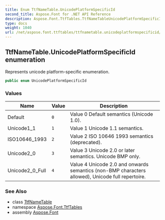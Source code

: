 ```yaml
---
title: Enum TtfNameTable.UnicodePlatformSpecificId
second_title: Aspose.Font for .NET API Reference
description: Aspose.Font.TtfTables.TtfNameTableUnicodePlatformSpecificId enum. Represents unicode platformspecific enumeration
type: docs
weight: 1040
url: /net/aspose.font.ttftables/ttfnametable.unicodeplatformspecificid/
---
```

## TtfNameTable.UnicodePlatformSpecificId enumeration

Represents unicode platform-specific enumeration.

```csharp
public enum UnicodePlatformSpecificId
```

### Values

| Name | Value | Description |
| --- | --- | --- |
| Default | `0` | Value 0 Default semantics (Unicode 1.0). |
| Unicode1_1 | `1` | Value 1 Unicode 1.1 semantics. |
| ISO10646_1993 | `2` | Value 2 ISO 10646 1993 semantics (deprecated). |
| Unicode2_0 | `3` | Value 3 Unicode 2.0 or later semantics. Unicode BMP only. |
| Unicode2_0_Full | `4` | Value 4 Unicode 2.0 and onwards semantics (non-BMP characters allowed), Unicode full repertoire. |

### See Also

* class [TtfNameTable](../ttfnametable/)
* namespace [Aspose.Font.TtfTables](../../aspose.font.ttftables/)
* assembly [Aspose.Font](../../)


